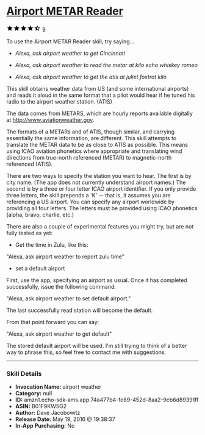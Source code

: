 # [Airport METAR Reader](http://alexa.amazon.com/#skills/amzn1.echo-sdk-ams.app.74a477b4-fe89-452d-8aa2-9cb6d89391ff)
![4.3 stars](../../images/ic_star_black_18dp_1x.png)![4.3 stars](../../images/ic_star_black_18dp_1x.png)![4.3 stars](../../images/ic_star_black_18dp_1x.png)![4.3 stars](../../images/ic_star_black_18dp_1x.png)![4.3 stars](../../images/ic_star_half_black_18dp_1x.png) 9

To use the Airport METAR Reader skill, try saying...

* *Alexa, ask airport weather to get Cincinnati*

* *Alexa, ask airport weather to read the metar at kilo echo whiskey romeo*

* *Alexa, ask airport weather to get the atis at juliet foxtrot kilo*

This skill obtains weather data from US (and some international airports) and reads it aloud in the same format that a pilot would hear if he tuned his radio to the airport weather station. (ATIS)

The data comes from METARS, which are hourly reports available digitally at http://www.aviationweather.gov.

The formats of a METARs and of ATIS, though similar, and carrying essentially the same information, are different. This skill attempts to translate the METAR data to be as close to ATIS as possible. This means using ICAO aviation phonetics where appropriate and translating wind directions from true-north referenced (METAR) to magnetic-north referenced (ATIS).

There are two ways to specify the station you want to hear. The first is by city name. (The app does not currently understand airport names.) The second is by a three or four letter ICAO airport identifier. If you only provide three letters, the skill prepends a 'K' -- that is, it assumes you are referencing a US airport. You can specify any airport worldwide by providing all four letters. The letters must be provided using ICAO phonetics (alpha, bravo, charlie, etc.)



There are also a couple of experimental features you might try, but are not fully tested as yet:

- Get the time in Zulu, like this:

 "Alexa, ask airport weather to report zulu time"

- set a default airport 
 
First, use the app, specifying an airport as usual. Once it has completed successfully, issue the following command: 

"Alexa, ask airport weather to set default airport."

The last successfully read station will become the default.

From that point forward you can say:

"Alexa, ask airport weather to get default"

The stored default airport will be used. I'm still trying to think of a better way to phrase this, so feel free to contact me with suggestions.

***

### Skill Details

* **Invocation Name:** airport weather
* **Category:** null
* **ID:** amzn1.echo-sdk-ams.app.74a477b4-fe89-452d-8aa2-9cb6d89391ff
* **ASIN:** B01F9KW5G2
* **Author:** Dave Jacobowitz
* **Release Date:** May 19, 2016 @ 19:38:37
* **In-App Purchasing:** No
